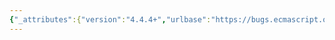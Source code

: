 ```yaml
---
{"_attributes":{"version":"4.4.4+","urlbase":"https://bugs.ecmascript.org/","maintainer":"dherman@mozilla.com"},"bug":{"bug_id":4244,"creation_ts":"2015-04-02 08:10:00 -0700","short_desc":"15.2.1.15.3 ResolveExport: unclear use of \"leaf binding\" in assertion","delta_ts":"2015-04-03 12:35:31 -0700","product":"Draft for 6th Edition","component":"Modules","version":"Rev 36: March 17, 2015 Release Candidate 3","rep_platform":"All","op_sys":"All","bug_status":"RESOLVED","resolution":"FIXED","priority":"Normal","bug_severity":"enhancement","everconfirmed":true,"reporter":{"uid":"adamk","name":"Adam Klein"},"assigned_to":{"uid":"allen","name":"Allen Wirfs-Brock"},"cc":["dherman","jorendorff","samth"],"long_desc":[{"commentid":14018,"comment_count":0,"who":{"uid":"adamk","name":"Adam Klein"},"bug_when":"2015-04-02 08:10:17 -0700","thetext":"Step 4.a.i is:\n\nAssert: module provides the leaf binding for this export.\n\nIt's not clear to me if \"leaf binding\" is supposed to mean something like \"direct binding\". If so, that seems too strong, as the exported binding could itself have been imported (see example on es-discuss: https://esdiscuss.org/topic/re-exporting-imports-and-createimportbinding-assertions)"},{"commentid":14019,"comment_count":1,"who":{"uid":"adamk","name":"Adam Klein"},"bug_when":"2015-04-02 08:12:45 -0700","thetext":"This same usage of \"leaf binding\" (and the same issue) occurs in GetExportedNames, step 5.a."},{"commentid":14023,"comment_count":2,"who":{"uid":"allen","name":"Allen Wirfs-Brock"},"bug_when":"2015-04-02 09:24:12 -0700","thetext":"(In reply to Adam Klein from comment #0)\n> Step 4.a.i is:\n> \n> Assert: module provides the leaf binding for this export.\n> \n> It's not clear to me if \"leaf binding\" is supposed to mean something like\n> \"direct binding\". If so, that seems too strong, as the exported binding\n> could itself have been imported (see example on es-discuss:\n> https://esdiscuss.org/topic/re-exporting-imports-and-createimportbinding-\n> assertions)\n\nNope.  Note that the step 4 loops is over the [[LocalExportEntries]] which Table 38 defines as corresponding to actual declarations that occur within the module. Reexported imports show up in the [[IndirectExportEntries]] list.\n\nI changed the two occurence of \"leaf\" to \"direct\".  Does that help?"},{"commentid":14026,"comment_count":3,"who":{"uid":"adamk","name":"Adam Klein"},"bug_when":"2015-04-02 10:28:27 -0700","thetext":"Ah, interesting, this is why I sent a mail to es-discuss first, as I thought I might be missing something. Here's my example from the mailing list:\n\nmodule 'a':\n\nimport { x } from 'b';\n\nmodule 'b':\n\nimport { x } from 'c'; export { x };\n\nmodule 'c':\n\nexport let x = 42;\n\n\nCan you explain how the \"export { x };\" declaration in module 'b' results in an ExportEntry record in b's [[IndirectExportEntries]]?\n\nMy reading of the static semantics suggests that the generated ExportEntry is:\n\n{ [[ExportName]]: 'x', [[ModuleRequest]]: null, [[ImportName]]: null, [[LocalName]]: 'x' }\n\nand step 10.a of ParseModule requires an entry with a null [[ModuleRequest] slot to be placed in [[LocalExportEntries]]."},{"commentid":14031,"comment_count":4,"who":{"uid":"allen","name":"Allen Wirfs-Brock"},"bug_when":"2015-04-02 11:44:56 -0700","thetext":"(In reply to Adam Klein from comment #3)\n> Ah, interesting, this is why I sent a mail to es-discuss first, as I thought\n> I might be missing something. Here's my example from the mailing list:\n> \n...\n> \n> { [[ExportName]]: 'x', [[ModuleRequest]]: null, [[ImportName]]: null,\n> [[LocalName]]: 'x' }\n> \n> and step 10.a of ParseModule requires an entry with a null [[ModuleRequest]\n> slot to be placed in [[LocalExportEntries]].\n\nAh, good catch!! (It's scary that nobody else has caught that yet)\n\nI'm fixing Step 10 of ParseModule so it places such export entries (with the import info) into [[IndirectExportEntries]]"},{"commentid":14051,"comment_count":5,"who":{"uid":"allen","name":"Allen Wirfs-Brock"},"bug_when":"2015-04-03 12:35:31 -0700","thetext":"In Rev37"}]}}
---
```

